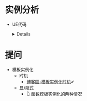 

# 实例分析
  - UE代码
    <details>
      
    ![image](https://github.com/lanwu5/lantz.github.io/assets/42904565/8989806b-886b-4e49-bf0d-bdfa4be95894)

    - ## 引出模板参数
       [微信读书-C++程序设计教程]-6.4
      
       [微信读书-C++新经典]-15.1.4
    </details>

# 提问
  - 模板实例化
    - 时机
      - [博客园-模板实例化时机]✔
    - 显/隐式
      - 👆 函数模板实例化的两种情况
    

[微信读书-C++程序设计教程]:https://weread.qq.com/web/reader/8c83265072327b258c888fa
[微信读书-C++新经典]:https://weread.qq.com/web/reader/55f32d30813ab6ea1g017832
[博客园-模板实例化时机]:https://www.cnblogs.com/live-in-city/p/3420577.html
